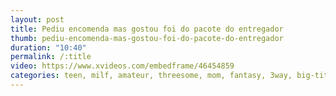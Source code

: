 ```yaml
---
layout: post
title: Pediu encomenda mas gostou foi do pacote do entregador
thumb: pediu-encomenda-mas-gostou-foi-do-pacote-do-entregador
duration: "10:40"
permalink: /:title
video: https://www.xvideos.com/embedframe/46454859
categories: teen, milf, amateur, threesome, mom, fantasy, 3way, big-tits, big-boobs, reality-kings, 	moms-bang-teens
---
```

